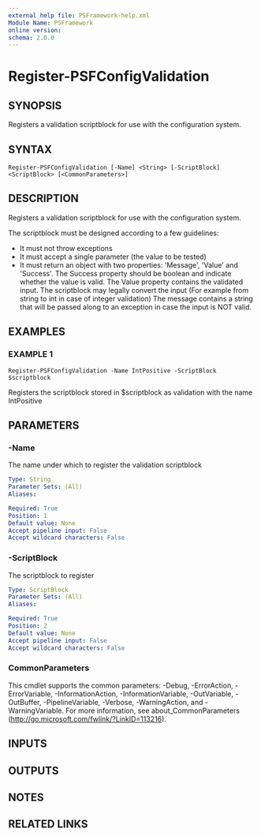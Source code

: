 ```yaml
---
external help file: PSFramework-help.xml
Module Name: PSFramework
online version:
schema: 2.0.0
---
```


# Register-PSFConfigValidation

## SYNOPSIS
Registers a validation scriptblock for use with the configuration system.

## SYNTAX

```
Register-PSFConfigValidation [-Name] <String> [-ScriptBlock] <ScriptBlock> [<CommonParameters>]
```

## DESCRIPTION
Registers a validation scriptblock for use with the configuration system.

The scriptblock must be designed according to a few guidelines:
- It must not throw exceptions
- It must accept a single parameter (the value to be tested)
- It must return an object with two properties: 'Message', 'Value' and 'Success'.
The Success property should be boolean and indicate whether the value is valid.
The Value property contains the validated input.
The scriptblock may legally convert the input (For example from string to int in case of integer validation)
The message contains a string that will be passed along to an exception in case the input is NOT valid.

## EXAMPLES

### EXAMPLE 1
```
Register-PSFConfigValidation -Name IntPositive -ScriptBlock $scriptblock
```

Registers the scriptblock stored in $scriptblock as validation with the name IntPositive

## PARAMETERS

### -Name
The name under which to register the validation scriptblock

```yaml
Type: String
Parameter Sets: (All)
Aliases:

Required: True
Position: 1
Default value: None
Accept pipeline input: False
Accept wildcard characters: False
```

### -ScriptBlock
The scriptblock to register

```yaml
Type: ScriptBlock
Parameter Sets: (All)
Aliases:

Required: True
Position: 2
Default value: None
Accept pipeline input: False
Accept wildcard characters: False
```

### CommonParameters
This cmdlet supports the common parameters: -Debug, -ErrorAction, -ErrorVariable, -InformationAction, -InformationVariable, -OutVariable, -OutBuffer, -PipelineVariable, -Verbose, -WarningAction, and -WarningVariable. For more information, see about_CommonParameters (http://go.microsoft.com/fwlink/?LinkID=113216).

## INPUTS

## OUTPUTS

## NOTES

## RELATED LINKS
